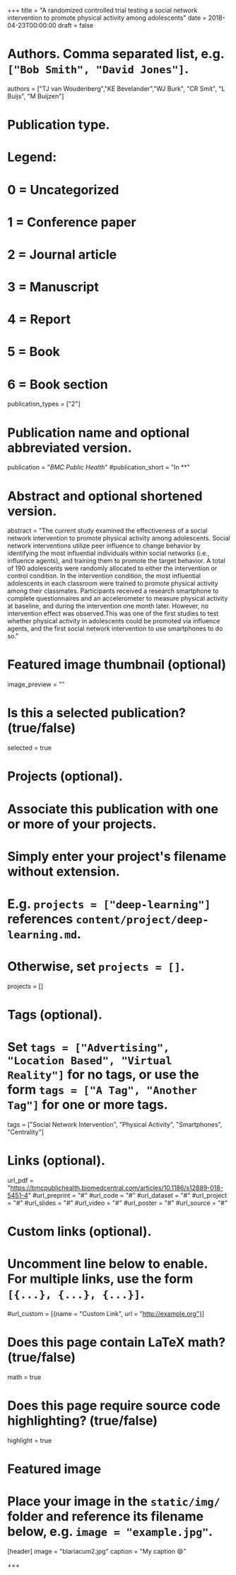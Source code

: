+++
title = "A randomized controlled trial testing a social network intervention to promote physical activity among adolescents"
date = 2018-04-23T00:00:00
draft = false

# Authors. Comma separated list, e.g. `["Bob Smith", "David Jones"]`.
authors = ["TJ van Woudenberg","KE Bevelander","WJ Burk", "CR Smit", "L Buijs", "M Buijzen"]

# Publication type.
# Legend:
# 0 = Uncategorized
# 1 = Conference paper
# 2 = Journal article
# 3 = Manuscript
# 4 = Report
# 5 = Book
# 6 = Book section
publication_types = ["2"]

# Publication name and optional abbreviated version.
publication = "*BMC Public Health*"
#publication_short = "In **"

# Abstract and optional shortened version.
abstract = "The current study examined the effectiveness of a social network intervention to promote physical activity among adolescents. Social network interventions utilize peer influence to change behavior by identifying the most influential individuals within social networks (i.e., influence agents), and training them to promote the target behavior. A total of 190 adolescents were randomly allocated to either the intervention or control condition. In the intervention condition, the most influential adolescents in each classroom were trained to promote physical activity among their classmates. Participants received a research smartphone to complete questionnaires and an accelerometer to measure physical activity at baseline, and during the intervention one month later. However, no intervention effect was observed.This was one of the first studies to test whether physical activity in adolescents could be promoted via influence agents, and the first social network intervention to use smartphones to do so."

# Featured image thumbnail (optional)
image_preview = ""

# Is this a selected publication? (true/false)
selected = true

# Projects (optional).
#   Associate this publication with one or more of your projects.
#   Simply enter your project's filename without extension.
#   E.g. `projects = ["deep-learning"]` references `content/project/deep-learning.md`.
#   Otherwise, set `projects = []`.
projects = []

# Tags (optional).
#   Set `tags = ["Advertising", "Location Based", "Virtual Reality"]` for no tags, or use the form `tags = ["A Tag", "Another Tag"]` for one or more tags.
tags = ["Social Network Intervention", "Physical Activity", "Smartphones", "Centrality"]

# Links (optional).
url_pdf = "https://bmcpublichealth.biomedcentral.com/articles/10.1186/s12889-018-5451-4"
#url_preprint = "#"
#url_code = "#"
#url_dataset = "#"
#url_project = "#"
#url_slides = "#"
#url_video = "#"
#url_poster = "#"
#url_source = "#"

# Custom links (optional).
#   Uncomment line below to enable. For multiple links, use the form `[{...}, {...}, {...}]`.
#url_custom = [{name = "Custom Link", url = "http://example.org"}]

# Does this page contain LaTeX math? (true/false)
math = true

# Does this page require source code highlighting? (true/false)
highlight = true

# Featured image
# Place your image in the `static/img/` folder and reference its filename below, e.g. `image = "example.jpg"`.
[header]
image = "blariacum2.jpg"
caption = "My caption :smile:"

+++

